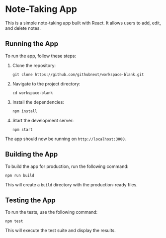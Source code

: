 # Note-Taking App

This is a simple note-taking app built with React. It allows users to add, edit, and delete notes.

## Running the App

To run the app, follow these steps:

1. Clone the repository:
   ```
   git clone https://github.com/githubnext/workspace-blank.git
   ```
2. Navigate to the project directory:
   ```
   cd workspace-blank
   ```
3. Install the dependencies:
   ```
   npm install
   ```
4. Start the development server:
   ```
   npm start
   ```

The app should now be running on `http://localhost:3000`.

## Building the App

To build the app for production, run the following command:
```
npm run build
```

This will create a `build` directory with the production-ready files.

## Testing the App

To run the tests, use the following command:
```
npm test
```

This will execute the test suite and display the results.
